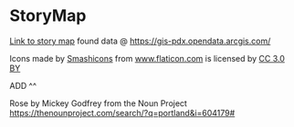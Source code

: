 # StoryMap
[Link to story map](https://garciahan.github.io/StoryMap/index_map.html)
found data @
https://gis-pdx.opendata.arcgis.com/

<div>Icons made by <a href="https://www.flaticon.com/authors/smashicons" title="Smashicons">Smashicons</a> from <a href="https://www.flaticon.com/" 			    title="Flaticon">www.flaticon.com</a> is licensed by <a href="http://creativecommons.org/licenses/by/3.0/" 			    title="Creative Commons BY 3.0" target="_blank">CC 3.0 BY</a></div>

ADD ^^

Rose by Mickey Godfrey from the Noun Project
https://thenounproject.com/search/?q=portland&i=604179#

